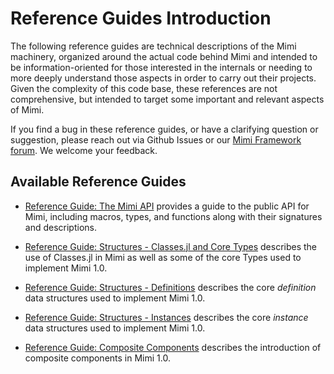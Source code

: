 # Reference Guides Introduction

The following reference guides are technical descriptions of the Mimi machinery, organized around the actual code behind Mimi and intended to be information-oriented for those interested in the internals or needing to more deeply understand those aspects in order to carry out their projects. Given the complexity of this code base, these references are not comprehensive, but intended to target some important and relevant aspects of Mimi.

If you find a bug in these reference guides, or have a clarifying question or suggestion, please reach out via Github Issues or our [Mimi Framework forum](https://forum.mimiframework.org).  We welcome your feedback.

## Available Reference Guides

- [Reference Guide: The Mimi API](@ref) provides a guide to the public API for Mimi, including macros, types, and functions along with their signatures and descriptions.


- [Reference Guide: Structures - Classes.jl and Core Types](@ref) describes the use of Classes.jl in Mimi as well as some of the core Types used to implement Mimi 1.0.


- [Reference Guide: Structures - Definitions](@ref) describes the core _definition_ data structures used to implement Mimi 1.0.


- [Reference Guide: Structures - Instances](@ref) describes the core _instance_ data structures used to implement Mimi 1.0.

- [Reference Guide: Composite Components](@ref) describes the introduction of composite components in Mimi 1.0.
